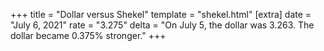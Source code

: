 +++
title = "Dollar versus Shekel"
template = "shekel.html"
[extra]
date = "July  6, 2021"
rate = "3.275"
delta = "On July  5, the dollar was 3.263. The dollar became 0.375% stronger."
+++
